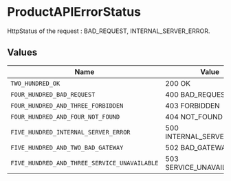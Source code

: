 # ProductAPIErrorStatus

HttpStatus of the request : BAD_REQUEST, INTERNAL_SERVER_ERROR.


## Values

| Name                                         | Value                                        |
| -------------------------------------------- | -------------------------------------------- |
| `TWO_HUNDRED_OK`                             | 200 OK                                       |
| `FOUR_HUNDRED_BAD_REQUEST`                   | 400 BAD_REQUEST                              |
| `FOUR_HUNDRED_AND_THREE_FORBIDDEN`           | 403 FORBIDDEN                                |
| `FOUR_HUNDRED_AND_FOUR_NOT_FOUND`            | 404 NOT_FOUND                                |
| `FIVE_HUNDRED_INTERNAL_SERVER_ERROR`         | 500 INTERNAL_SERVER_ERROR                    |
| `FIVE_HUNDRED_AND_TWO_BAD_GATEWAY`           | 502 BAD_GATEWAY                              |
| `FIVE_HUNDRED_AND_THREE_SERVICE_UNAVAILABLE` | 503 SERVICE_UNAVAILABLE                      |